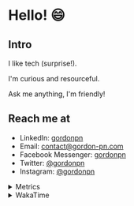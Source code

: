 # Hello! 😄

## Intro

I like tech (surprise!).

I'm curious and resourceful.

Ask me anything, I'm friendly!

## Reach me at

- LinkedIn: [gordonpn](https://www.linkedin.com/in/gordonpn/)
- Email: [contact@gordon-pn.com](mailto:contact@gordon-pn.com)
- Facebook Messenger: [gordonpn](https://www.messenger.com/t/Gordonpn)
- Twitter: [@gordonpn](https://twitter.com/Gordonpn)
- Instagram: [@gordonpn](https://www.instagram.com/gordonpn/)

<details>
  <summary>Metrics</summary>

  <img align="center" src="https://github.com/gordonpn/gordonpn/blob/master/github-metrics.svg" alt="GitHub Metrics">

</details>

<details>
  <summary>WakaTime</summary>

  <!--START_SECTION:waka-->
**I'm an Early 🐤** 

```text
🌞 Morning                2628 commits        ████░░░░░░░░░░░░░░░░░░░░░   17.93 % 
🌆 Daytime                5757 commits        ██████████░░░░░░░░░░░░░░░   39.28 % 
🌃 Evening                6091 commits        ██████████░░░░░░░░░░░░░░░   41.56 % 
🌙 Night                  180 commits         ░░░░░░░░░░░░░░░░░░░░░░░░░   01.23 % 
```
📅 **I'm Most Productive on Sunday** 

```text
Monday                   2151 commits        ████░░░░░░░░░░░░░░░░░░░░░   14.68 % 
Tuesday                  2087 commits        ████░░░░░░░░░░░░░░░░░░░░░   14.24 % 
Wednesday                2245 commits        ████░░░░░░░░░░░░░░░░░░░░░   15.32 % 
Thursday                 2200 commits        ████░░░░░░░░░░░░░░░░░░░░░   15.01 % 
Friday                   1419 commits        ██░░░░░░░░░░░░░░░░░░░░░░░   09.68 % 
Saturday                 1903 commits        ███░░░░░░░░░░░░░░░░░░░░░░   12.98 % 
Sunday                   2651 commits        █████░░░░░░░░░░░░░░░░░░░░   18.09 % 
```


📊 **This Week I Spent My Time On** 

```text
💬 Programming Languages: 
TypeScript               16 hrs 17 mins      █████████████░░░░░░░░░░░░   50.49 % 
Java                     8 hrs 39 mins       ███████░░░░░░░░░░░░░░░░░░   26.85 % 
Brazil Dependency Config 3 hrs 22 mins       ███░░░░░░░░░░░░░░░░░░░░░░   10.47 % 
XML                      39 mins             █░░░░░░░░░░░░░░░░░░░░░░░░   02.05 % 
JavaScript               39 mins             █░░░░░░░░░░░░░░░░░░░░░░░░   02.02 % 

🔥 Editors: 
IntelliJ                 31 hrs 37 mins      █████████████████████████   98.06 % 
VS Code                  37 mins             ░░░░░░░░░░░░░░░░░░░░░░░░░   01.94 % 
```


 Last Updated on 24/03/2023 16:28:25 UTC
<!--END_SECTION:waka-->
</details>

